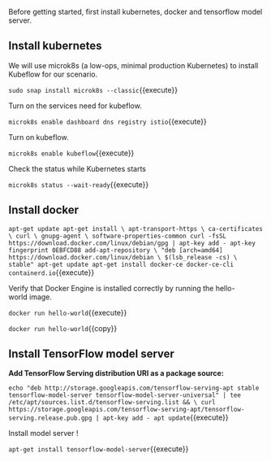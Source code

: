Before getting started, first install kubernetes, docker and tensorflow model server.

## Install kubernetes

We will use microk8s (a low-ops, minimal production Kubernetes) to install Kubeflow for our scenario.

`sudo snap install microk8s --classic`{{execute}}

Turn on the services need for kubeflow.

`microk8s enable dashboard dns registry istio`{{execute}}

Turn on kubeflow.

`microk8s enable kubeflow`{{execute}}

Check the status while Kubernetes starts

`microk8s status --wait-ready`{{execute}}

## Install docker

`apt-get update
apt-get install \
    apt-transport-https \
    ca-certificates \
    curl \
    gnupg-agent \
    software-properties-common
curl -fsSL https://download.docker.com/linux/debian/gpg | apt-key add -
apt-key fingerprint 0EBFCD88
add-apt-repository \
   "deb [arch=amd64] https://download.docker.com/linux/debian \
   $(lsb_release -cs) \
   stable"
apt-get update
apt-get install docker-ce docker-ce-cli containerd.io`{{execute}}

Verify that Docker Engine is installed correctly by running the hello-world image.

`docker run hello-world`{{execute}}

`docker run hello-world`{{copy}}

## Install TensorFlow model server


**Add TensorFlow Serving distribution URI as a package source:**

`echo "deb http://storage.googleapis.com/tensorflow-serving-apt stable tensorflow-model-server tensorflow-model-server-universal" | tee /etc/apt/sources.list.d/tensorflow-serving.list && \
curl https://storage.googleapis.com/tensorflow-serving-apt/tensorflow-serving.release.pub.gpg | apt-key add -
apt update`{{execute}}

Install model server !

`apt-get install tensorflow-model-server`{{execute}}
